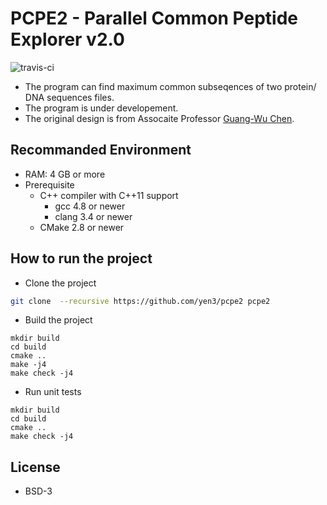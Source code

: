 # PCPE2 - Parallel Common Peptide Explorer v2.0

![travis-ci](https://travis-ci.org/yen3/pcpe2.svg?branch=master)

* The program can find maximum common subseqences of two protein/ DNA sequences
  files.
* The program is under developement.
* The original design is from Assocaite Professor [Guang-Wu Chen](http://rcevi.cgu.edu.tw/files/14-1065-4045,r639-1.php).

## Recommanded Environment

* RAM: 4 GB or more
* Prerequisite
  * C++ compiler with C++11 support
      * gcc 4.8 or newer
      * clang 3.4 or newer
  * CMake 2.8 or newer

## How to run the project

* Clone the project

```sh
git clone  --recursive https://github.com/yen3/pcpe2 pcpe2
```

* Build the project

```
mkdir build
cd build
cmake ..
make -j4
make check -j4
```

* Run unit tests

```
mkdir build
cd build
cmake ..
make check -j4
```

## License

* BSD-3
